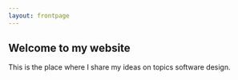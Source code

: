 ```yaml
---
layout: frontpage
---
```


## Welcome to my website

This is the place where I share my ideas on topics  software design. 

